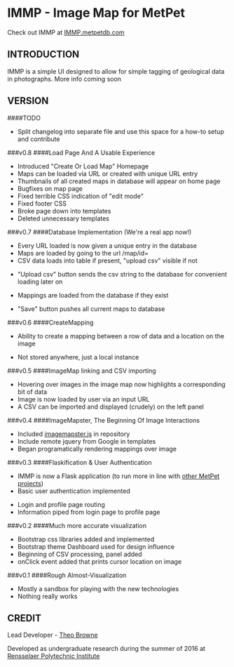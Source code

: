 IMMP - Image Map for MetPet
==============
Check out IMMP at [IMMP.metpetdb.com](http://immp.metpetdb.com)

INTRODUCTION
--------------
IMMP is a simple UI designed to allow for simple tagging of geological data in photographs. More info coming soon

VERSION
--------------

####TODO
- Split changelog into separate file and use this space for a how-to setup and contribute

###v0.8
####Load Page And A Usable Experience
- Introduced "Create Or Load Map" Homepage
 - Maps can be loaded via URL or created with unique URL entry
 - Thumbnails of all created maps in database will appear on home page
- Bugfixes on map page
 - Fixed terrible CSS indication of "edit mode"
 - Fixed footer CSS
- Broke page down into templates
- Deleted unnecessary templates

###v0.7
####Database Implementation (We're a real app now!)
- Every URL loaded is now given a unique entry in the database
- Maps are loaded by going to the url /map/id=<mapID>
- CSV data loads into table if present, "upload csv" visible if not
 * "Upload csv" button sends the csv string to the database for convenient loading later on
- Mappings are loaded from the database if they exist
 * "Save" button pushes all current maps to database

###v0.6
####CreateMapping
- Ability to create a mapping between a row of data and a location on the image
 * Not stored anywhere, just a local instance

###v0.5
####ImageMap linking and CSV importing
- Hovering over images in the image map now highlights a corresponding bit of data
- Image is now loaded by user via an input URL
- A CSV can be imported and displayed (crudely) on the left panel

###v0.4
####ImageMapster, The Beginning Of Image Interactions
- Included [imagemapster.js](https://github.com/jamietre/imagemapster) in repository
- Include remote jquery from Google in templates
- Began programatically rendering mappings over image

###v0.3
####Flaskification & User Authentication
- IMMP is now a Flask application (to run more in line with [other MetPet projects](https://github.com/metpetdb/))
- Basic user authentication implemented
 * Login and profile page routing
 * Information piped from login page to profile page

###v0.2
####Much more accurate visualization
- Bootstrap css libraries added and implemented
- Bootstrap theme Dashboard used for design influence
- Beginning of CSV processing, panel added
- onClick event added that prints cursor location on image

###v0.1
####Rough Almost-Visualization
- Mostly a sandbox for playing with the new technologies
- Nothing really works

CREDIT
--------------
Lead Developer - [Theo Browne](http://www.theo.li)

Developed as undergraduate research during the summer of 2016 at [Rensselaer Polytechnic Institute](http://www.rpi.edu)
